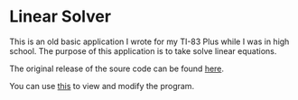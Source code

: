 # Linear Solver <TI-83 Plus Basic App>
This is an old basic application I wrote for my TI-83 Plus while I was in high
school. The purpose of this application is to take solve linear equations.

The original release of the soure code can be found [here](http://www.ticalc.org/archives/files/authors/75/7531.html).

You can use [this](https://www.cemetech.net/sc/) to view and modify the program.